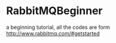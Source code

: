 # RabbitMQBeginner

a beginning tutorial, all the codes are form http://www.rabbitmq.com/#getstarted